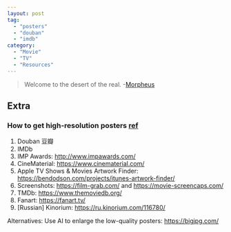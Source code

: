 ```yaml
---
layout: post
tag:
  - "posters"
  - "douban"
  - "imdb"
category:
  - "Movie"
  - "TV"
  - "Resources"
---
```


> Welcome to the desert of the real. -[Morpheus](<https://en.wikipedia.org/wiki/Morpheus_(The_Matrix)>)

## Extra

### How to get high-resolution posters [ref](https://sspai.com/post/66664)

1. Douban 豆瓣
2. IMDb
3. IMP Awards: http://www.impawards.com/
4. CineMaterial: https://www.cinematerial.com/
5. Apple TV Shows & Movies Artwork Finder: https://bendodson.com/projects/itunes-artwork-finder/
6. Screenshots: https://film-grab.com/ and https://movie-screencaps.com/
7. TMDb: https://www.themoviedb.org/
8. Fanart: https://fanart.tv/
9. [Russian] Kinorium: https://ru.kinorium.com/116780/

Alternatives:
Use AI to enlarge the low-quality posters: https://bigjpg.com/
